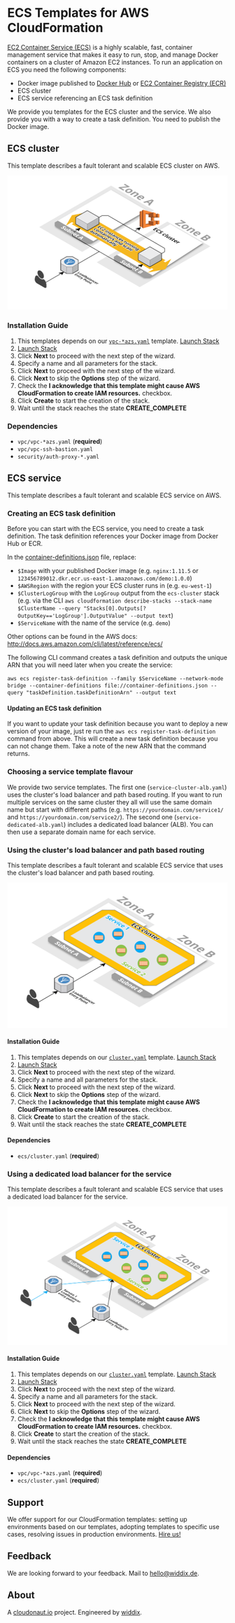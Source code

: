 # ECS Templates for AWS CloudFormation

[EC2 Container Service (ECS)](https://aws.amazon.com/ecs/) is a highly scalable, fast, container management service that makes it easy to run, stop, and manage Docker containers on a cluster of Amazon EC2 instances. To run an application on ECS you need the following components:

* Docker image published to [Docker Hub](https://hub.docker.com/) or [EC2 Container Registry (ECR)](https://aws.amazon.com/ecr/)
* ECS cluster
* ECS service referencing an ECS task definition

We provide you templates for the ECS cluster and the service. We also provide you with a way to create a task definition. You need to publish the Docker image.

## ECS cluster
This template describes a fault tolerant and scalable ECS cluster on AWS.

![Architecture](./cluster.png?raw=true "Architecture")

### Installation Guide
1. This templates depends on our [`vpc-*azs.yaml`](../vpc/) template. <a href="https://console.aws.amazon.com/cloudformation/home#/stacks/new?stackName=vpc-2azs&templateURL=https://s3-eu-west-1.amazonaws.com/widdix-aws-cf-templates/vpc/vpc-2azs.yaml">Launch Stack</a>
1. <a href="https://console.aws.amazon.com/cloudformation/home#/stacks/new?stackName=ecs-cluster&templateURL=https://s3-eu-west-1.amazonaws.com/widdix-aws-cf-templates/ecs/cluster.yaml">Launch Stack</a>
1. Click **Next** to proceed with the next step of the wizard.
1. Specify a name and all parameters for the stack.
1. Click **Next** to proceed with the next step of the wizard.
1. Click **Next** to skip the **Options** step of the wizard.
1. Check the **I acknowledge that this template might cause AWS CloudFormation to create IAM resources.** checkbox.
1. Click **Create** to start the creation of the stack.
1. Wait until the stack reaches the state **CREATE_COMPLETE**

### Dependencies
* `vpc/vpc-*azs.yaml` (**required**)
* `vpc/vpc-ssh-bastion.yaml`
* `security/auth-proxy-*.yaml`

## ECS service
This template describes a fault tolerant and scalable ECS service on AWS.

### Creating an ECS task definition
Before you can start with the ECS service, you need to create a task definition. The task definition references your Docker image from Docker Hub or ECR.

In the [container-definitions.json](./container-definitions.json) file, replace:
* `$Image` with your published Docker image (e.g. `nginx:1.11.5` or `123456789012.dkr.ecr.us-east-1.amazonaws.com/demo:1.0.0`)
* `$AWSRegion` with the region your ECS cluster runs in (e.g. `eu-west-1`)
* `$ClusterLogGroup` with the `LogGroup` output from the `ecs-cluster` stack (e.g. via the CLI `aws cloudformation describe-stacks --stack-name $ClusterName --query "Stacks[0].Outputs[?OutputKey=='LogGroup'].OutputValue" --output text`)
* `$ServiceName` with the name of the service (e.g. `demo`)

Other options can be found in the AWS docs: http://docs.aws.amazon.com/cli/latest/reference/ecs/

The following CLI command creates a task definition and outputs the unique ARN that you will need later when you create the service:

```
aws ecs register-task-definition --family $ServiceName --network-mode bridge --container-definitions file://container-definitions.json --query "taskDefinition.taskDefinitionArn" --output text
```

#### Updating an ECS task definition

If you want to update your task definition because you want to deploy a new version of your image, just re run the `aws ecs register-task-definition` command from above. This will create a new task definition because you can not change them. Take a note of the new ARN that the command returns.


### Choosing a service template flavour
We provide two service templates.
The first one (`service-cluster-alb.yaml`) uses the cluster's load balancer and path based routing. If you want to run multiple services on the same cluster they all will use the same domain name but start with different paths (e.g. `https://yourdomain.com/service1/` and `https://yourdomain.com/service2/`).
The second one (`service-dedicated-alb.yaml`) includes a dedicated load balancer (ALB). You can then use a separate domain name for each service.

### Using the cluster's load balancer and path based routing
This template describes a fault tolerant and scalable ECS service that uses the cluster's load balancer and path based routing.

![Architecture](./service-cluster-alb.png?raw=true "Architecture")

#### Installation Guide
1. This templates depends on our [`cluster.yaml`](../ecs/) template. <a href="https://console.aws.amazon.com/cloudformation/home#/stacks/new?stackName=ecs-cluster&templateURL=https://s3-eu-west-1.amazonaws.com/widdix-aws-cf-templates/ecs/cluster.yaml">Launch Stack</a>
1. <a href="https://console.aws.amazon.com/cloudformation/home#/stacks/new?stackName=ecs-service&templateURL=https://s3-eu-west-1.amazonaws.com/widdix-aws-cf-templates/ecs/service-cluster-alb.yaml">Launch Stack</a>
1. Click **Next** to proceed with the next step of the wizard.
1. Specify a name and all parameters for the stack.
1. Click **Next** to proceed with the next step of the wizard.
1. Click **Next** to skip the **Options** step of the wizard.
1. Check the **I acknowledge that this template might cause AWS CloudFormation to create IAM resources.** checkbox.
1. Click **Create** to start the creation of the stack.
1. Wait until the stack reaches the state **CREATE_COMPLETE**

#### Dependencies
* `ecs/cluster.yaml` (**required**)

### Using a dedicated load balancer for the service
This template describes a fault tolerant and scalable ECS service that uses a dedicated load balancer for the service.

![Architecture](./service-dedicated-alb.png?raw=true "Architecture")

#### Installation Guide
1. This templates depends on our [`cluster.yaml`](../ecs/) template. <a href="https://console.aws.amazon.com/cloudformation/home#/stacks/new?stackName=ecs-cluster&templateURL=https://s3-eu-west-1.amazonaws.com/widdix-aws-cf-templates/ecs/cluster.yaml">Launch Stack</a>
1. <a href="https://console.aws.amazon.com/cloudformation/home#/stacks/new?stackName=ecs-service&templateURL=https://s3-eu-west-1.amazonaws.com/widdix-aws-cf-templates/ecs/service-dedicated-alb.yaml">Launch Stack</a>
1. Click **Next** to proceed with the next step of the wizard.
1. Specify a name and all parameters for the stack.
1. Click **Next** to proceed with the next step of the wizard.
1. Click **Next** to skip the **Options** step of the wizard.
1. Check the **I acknowledge that this template might cause AWS CloudFormation to create IAM resources.** checkbox.
1. Click **Create** to start the creation of the stack.
1. Wait until the stack reaches the state **CREATE_COMPLETE**

#### Dependencies
* `vpc/vpc-*azs.yaml` (**required**)
* `ecs/cluster.yaml` (**required**)

## Support
We offer support for our CloudFormation templates: setting up environments based on our templates, adopting templates to specific use cases, resolving issues in production environments. [Hire us!](https://widdix.net/)

## Feedback
We are looking forward to your feedback. Mail to [hello@widdix.de](mailto:hello@widdix.de).

## About
A [cloudonaut.io](https://cloudonaut.io/templates-for-aws-cloudformation/) project. Engineered by [widdix](https://widdix.net).
